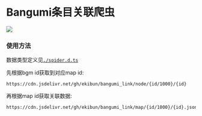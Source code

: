 <!--
 * @Description: read me
 * @Author: ekibun
 * @Date: 2020-06-15 20:10:56
 * @LastEditors: ekibun
 * @LastEditTime: 2020-06-15 21:51:43
--> 
# Bangumi条目关联爬虫

[![](https://data.jsdelivr.com/v1/package/gh/ekibot/bangumi-link/badge)](https://www.jsdelivr.com/package/gh/ekibot/bangumi-link)

### 使用方法

数据类型定义见[`./spider.d.ts`](https://github.com/ekibun/bangumi_link/blob/spider/spider.d.ts)

先根据bgm id获取到对应map id:
```
https://cdn.jsdelivr.net/gh/ekibun/bangumi_link/node/{id/1000}/{id}
```

再根据map id获取关联数据:
```
https://cdn.jsdelivr.net/gh/ekibun/bangumi_link/map/{id/1000}/{id}.json
```
